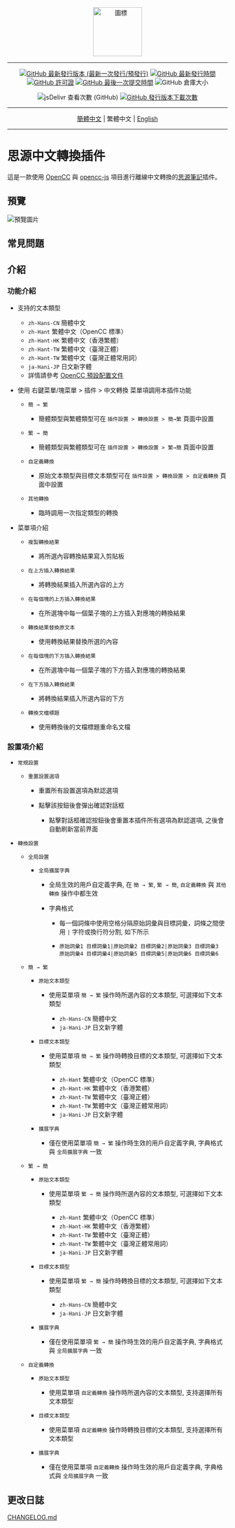 <div align="center">
<img alt="圖標" src="https://cdn.jsdelivr.net/gh/Zuoqiu-Yingyi/siyuan-plugin-opencc/public/icon.png" style="width: 8em; height: 8em;">

---
[![GitHub 最新發行版本 (最新一次發行/預發行)](https://img.shields.io/github/v/release/Zuoqiu-Yingyi/siyuan-plugin-opencc?include_prereleases)](https://github.com/Zuoqiu-Yingyi/siyuan-plugin-opencc/releases/latest)
[![GitHub 最新發行時間](https://img.shields.io/github/release-date/Zuoqiu-Yingyi/siyuan-plugin-opencc)](https://github.com/Zuoqiu-Yingyi/siyuan-plugin-opencc/releases/latest)
[![GitHub 許可證](https://img.shields.io/github/license/Zuoqiu-Yingyi/siyuan-plugin-opencc)](https://github.com/Zuoqiu-Yingyi/siyuan-plugin-opencc/blob/main/LICENSE)
[![GitHub 最後一次提交時間](https://img.shields.io/github/last-commit/Zuoqiu-Yingyi/siyuan-plugin-opencc)](https://github.com/Zuoqiu-Yingyi/siyuan-plugin-opencc/commits/main)
![GitHub 倉庫大小](https://img.shields.io/github/repo-size/Zuoqiu-Yingyi/siyuan-plugin-opencc)
<!-- ![查看次數](https://hits.b3log.org/Zuoqiu-Yingyi/siyuan-plugin-opencc.svg) -->
![jsDelivr 查看次數 (GitHub)](https://img.shields.io/jsdelivr/gh/hy/Zuoqiu-Yingyi/siyuan-packages-opencc)
[![GitHub 發行版本下載次數](https://img.shields.io/github/downloads/Zuoqiu-Yingyi/siyuan-plugin-opencc/total)](https://github.com/Zuoqiu-Yingyi/siyuan-plugin-opencc/releases)

---
[簡體中文](./README_zh_CN.md) \| 繁體中文 \| [English](./README.md)

---
</div>

# 思源中文轉換插件

這是一款使用 [OpenCC](https://github.com/BYVoid/OpenCC) 與 [opencc-js](https://github.com/nk2028/opencc-js) 項目進行離線中文轉換的[思源筆記](https://github.com/siyuan-note/siyuan)插件。

## 預覽

![預覽圖片](https://cdn.jsdelivr.net/gh/Zuoqiu-Yingyi/siyuan-plugin-opencc/public/preview.png)

## 常見問題

## 介紹

### 功能介紹

* 支持的文本類型

  * `zh-Hans-CN` 簡體中文
  * `zh-Hant` 繁體中文（OpenCC 標準）
  * `zh-Hant-HK` 繁體中文（香港繁體）
  * `zh-Hant-TW` 繁體中文（臺灣正體）
  * `zh-Hant-TW` 繁體中文（臺灣正體常用詞）
  * `ja-Hani-JP` 日文新字體
  * 詳情請參考 [OpenCC 預設配置文件](https://github.com/BYVoid/OpenCC#預設配置文件)
* 使用 <kbd>右鍵菜單</kbd>/<kbd>塊菜單</kbd> > <kbd>插件</kbd> > <kbd>中文轉換</kbd> 菜單項調用本插件功能

  * `簡 → 繁`

    * 簡體類型與繁體類型可在 `插件設置 > 轉換設置 > 簡→繁` 頁面中設置
  * `繁 → 簡`

    * 簡體類型與繁體類型可在 `插件設置 > 轉換設置 > 繁→簡` 頁面中設置
  * `自定義轉換`

    * 原始文本類型與目標文本類型可在 `插件設置 > 轉換設置 > 自定義轉換` 頁面中設置
  * `其他轉換`

    * 臨時調用一次指定類型的轉換
* 菜單項介紹

  * `複製轉換結果`

    * 將所選內容轉換結果寫入剪貼板
  * `在上方插入轉換結果`

    * 將轉換結果插入所選內容的上方
  * `在每個塊的上方插入轉換結果`

    * 在所選塊中每一個葉子塊的上方插入對應塊的轉換結果
  * `轉換結果替換原文本`

    * 使用轉換結果替換所選的內容
  * `在每個塊的下方插入轉換結果`

    * 在所選塊中每一個葉子塊的下方插入對應塊的轉換結果
  * `在下方插入轉換結果`

    * 將轉換結果插入所選內容的下方
  * `轉換文檔標題`

    * 使用轉換後的文檔標題重命名文檔

### 設置項介紹

* `常規設置`

  * `重置設置選項`

    * 重置所有設置選項為默認選項
    * 點擊該按鈕後會彈出確認對話框

      * 點擊對話框確認按鈕後會重置本插件所有選項為默認選項, 之後會自動刷新當前界面
* `轉換設置`

  * `全局設置`

    * `全局擴展字典`

      * 全局生效的用戶自定義字典, 在 `簡 → 繁`, `繁 → 簡`, `自定義轉換` 與 `其他轉換` 操作中都生效
      * 字典格式

        * 每一個詞條中使用空格分隔原始詞彙與目標詞彙，詞條之間使用 `|` 字符或換行符分割, 如下所示
        * ```plaintext
          原始詞彙1 目標詞彙1|原始詞彙2 目標詞彙2|原始詞彙3 目標詞彙3
          原始詞彙4 目標詞彙4|原始詞彙5 目標詞彙5|原始詞彙6 目標詞彙6
          ```
  * `簡 → 繁`

    * `原始文本類型`

      * 使用菜單項 `簡 → 繁` 操作時所選內容的文本類型, 可選擇如下文本類型

        * `zh-Hans-CN` 簡體中文
        * `ja-Hani-JP` 日文新字體
    * `目標文本類型`

      * 使用菜單項 `簡 → 繁` 操作時轉換目標的文本類型, 可選擇如下文本類型

        * `zh-Hant` 繁體中文（OpenCC 標準）
        * `zh-Hant-HK` 繁體中文（香港繁體）
        * `zh-Hant-TW` 繁體中文（臺灣正體）
        * `zh-Hant-TW` 繁體中文（臺灣正體常用詞）
        * `ja-Hani-JP` 日文新字體
    * `擴展字典`

      * 僅在使用菜單項 `簡 → 繁` 操作時生效的用戶自定義字典, 字典格式與 `全局擴展字典` 一致
  * `繁 → 簡`

    * `原始文本類型`

      * 使用菜單項 `繁 → 簡` 操作時所選內容的文本類型, 可選擇如下文本類型

        * `zh-Hant` 繁體中文（OpenCC 標準）
        * `zh-Hant-HK` 繁體中文（香港繁體）
        * `zh-Hant-TW` 繁體中文（臺灣正體）
        * `zh-Hant-TW` 繁體中文（臺灣正體常用詞）
        * `ja-Hani-JP` 日文新字體
    * `目標文本類型`

      * 使用菜單項 `繁 → 簡` 操作時轉換目標的文本類型, 可選擇如下文本類型

        * `zh-Hans-CN` 簡體中文
        * `ja-Hani-JP` 日文新字體
    * `擴展字典`

      * 僅在使用菜單項 `繁 → 簡` 操作時生效的用戶自定義字典, 字典格式與 `全局擴展字典` 一致
  * `自定義轉換`

    * `原始文本類型`

      * 使用菜單項 `自定義轉換` 操作時所選內容的文本類型, 支持選擇所有文本類型
    * `目標文本類型`

      * 使用菜單項 `自定義轉換` 操作時轉換目標的文本類型, 支持選擇所有文本類型
    * `擴展字典`

      * 僅在使用菜單項 `自定義轉換` 操作時生效的用戶自定義字典, 字典格式與 `全局擴展字典` 一致

## 更改日誌

[CHANGELOG.md](https://github.com/Zuoqiu-Yingyi/siyuan-plugin-opencc/blob/main/CHANGELOG.md)
